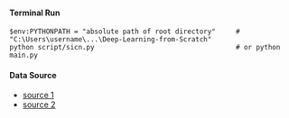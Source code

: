 #### Terminal Run
```terminal
$env:PYTHONPATH = "absolute path of root directory"     # "C:\Users\username\...\Deep-Learning-from-Scratch"
python script/sicn.py                                   # or python main.py
```

#### Data Source
- [source 1](https://github.com/WegraLee/deep-learning-from-scratch/tree/master/dataset)
- [source 2](https://github.com/WegraLee/deep-learning-from-scratch-2/tree/master/dataset)